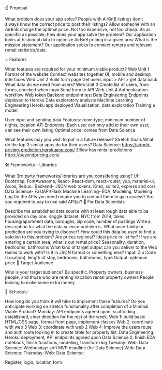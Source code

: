 ☝️ Proposal

What problem does your app solve?
People with AirBnB listings don’t always know the correct price to post their listings?
Allow someone with an AirBnB charge the optimal price. Not too expensive, not too cheap.
Be as specific as possible; how does your app solve the problem?
Our application looks at historical data to optimize AirBnB pricing in a given area
What is the mission statement?
Our application seeks to connect renters and relevant rental statistics/data

💡 Features

What features are required for your minimum viable product?
Web Unit 1
Format of the website
Connect websites together
UI, mobile and desktop interfaces
Web Unit 2
Build form page
Get users input > API > get data back
What data do we need from users?
Web Unit 3
Create list of users, from forms, checked when login
Send form to API
Web Unit 4
Authentication workflow
Web token
Backend endpoint test
Data Engineering
Endpoints deployed to Heroku
Data exploratory analysis
Machine Learning Engineering
Heroku app deployed
Visualization, data exploration
Training a model

User input and sending data
Features: room type, minimum number of nights, location
API Endpoints:
Each user can only add to their own user, can see their own listing
Optimal price: comes from Data Science

What features may you wish to put in a future release?
Stretch Goals
What do the top 3 similar apps do for their users?
Data Science: https://airbnb-pricing-prediction.herokuapp.com/
Zillow has rental predictions
https://beyondpricing.com/


🛠 Frameworks - Libraries

What 3rd party frameworks/libraries are you considering using?
UI- Bootstrap, FontAwesome, 
React- React-dom, react-router, yup, material-ui, Axios, Redux..
Backend- JSON web tokens, Knex, sqlite3, express and cors
Data Science- FastAPI/Flask
Machine Learning- EDA, Modeling, Modeling Log
Do the APIs you need require you to contact them to gain access? Are you required to pay to use said API(s)?
🧮 For Data Scientists

Describe the established data source with at least rough data able to be provided on day one.
Kaggle dataset: NYC from 2019, takes housing/apartment data, boroughs, zip code, number of postings
Write a description for what the data science problem is. What uncertainty or prediction are you trying to discover? How could this data be used to find a solution to this problem?
Are prices regional? Ideal price to list for? If we are entering a certain area, what is our rental price?
Seasonality, duration, bedrooms, bathrooms
What kind of target output can you deliver to the Web teams to work with? Is it in JSON format or something else?
Input: Zip Code (Location), length of stay, bedrooms, bathrooms, type
Output: optimum price
🎯 Target Audience

Who is your target audience? Be specific.
Property owners, business people, and those who are renting
Vacation rental property owners
People looking to make some extra money

🔑 Schedule

How long do you think it will take to implement these features?
Do you anticipate working on stretch functionality after completion of a Minimal Viable Product?
Monday: API endpoints agreed upon, scaffolding established, clear direction for the rest of the week. 
Web 1: build basic HTML/CSS page, format front page, implement classes
Web 2: coordinate with web 3
Web 3: coordinate with web 2
Web 4: Improve the users route and auth route looking in to create table for property list.
Data Engineering: Heroku deployment, API endpoints agreed upon
Data Science 2: finish EDA notebook, finish functions, modeling, transform log
Tuesday:
Web:
Data Science:
Wednesday: soft MVP deadline (for Data Science)
Web:
Data Science:
Thursday:
Web:
Data Science:

Register, login, location form

